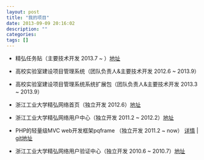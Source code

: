 ```yaml
---
layout: post
title: "我的项目"
date: 2013-09-09 20:16:02
description: ""
categories: 
tags: []
---
```


- 精弘任务贴（主要技术开发 2013.7 ~ ）[地址](http://weike.zjut.com)

- 高校实验室建设项目管理系统（团队负责人&主要技术开发 2012.6 ~ 2013.9）  

- 高校实验室建设项目管理系统系统扩展包（团队负责人&主要技术开发 2013.3 ~ 2013.9）

- 浙江工业大学精弘网络首页（独立开发 2012.6）[地址](http://www.zjut.com)

- 浙江工业大学精弘网络用户中心（独立开发 2011.2 ~ 2012.2）[地址](http://user.zjut.com)

- PHP的轻量级MVC web开发框架pqframe （独立开发 2011.2 ~ now） [详情]({{url}}/pages/pqframe.html) | [git地址](https://github.com/mingzepeng/pqframe)

- 浙江工业大学精弘网络用户验证中心（独立开发 2010.6 ~ 2010.7）[地址](http://jhyz.zjut.com)